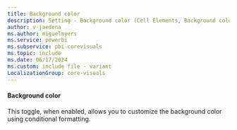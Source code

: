 ```yaml
---
title: Background color
description: Setting - Background color (Cell Elements, Background color toggle)
author: v-jaedena
ms.author: miguelmyers
ms.service: powerbi
ms.subservice: pbi-corevisuals
ms.topic: include
ms.date: 06/17/2024
ms.custom: include file - variant
LocalizationGroup: core-visuals
---
```

#### Background color

This toggle, when enabled, allows you to customize the background color using conditional formatting.
